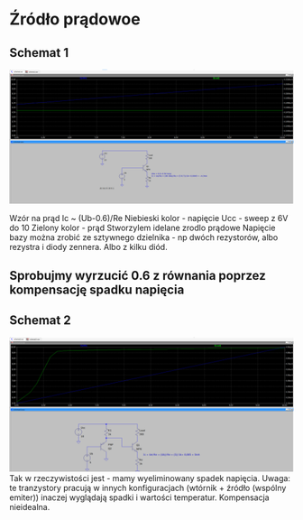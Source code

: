 # Źródło prądowoe


## Schemat 1
![Schemat](img/1.png)

Wzór na prąd Ic ~ (Ub-0.6)/Re
Niebieski kolor - napięcie Ucc - sweep z 6V do 10
Zielony kolor - prąd
Stworzylem idelane zrodlo prądowe
Napięcie bazy można zrobić ze sztywnego dzielnika - np dwóch rezystorów, albo
rezystra i diody zennera.
Albo z kilku diód.


## Sprobujmy wyrzucić 0.6 z równania poprzez kompensację spadku napięcia

## Schemat 2
![Schemat](img/2.png)
Tak w rzeczywistości jest - mamy wyeliminowany spadek napięcia.
Uwaga: te tranzystory pracują w innych konfiguracjach (wtórnik + źródło (wspólny emiter))
inaczej wyglądają spadki i wartości temperatur. 
Kompensacja nieidealna.